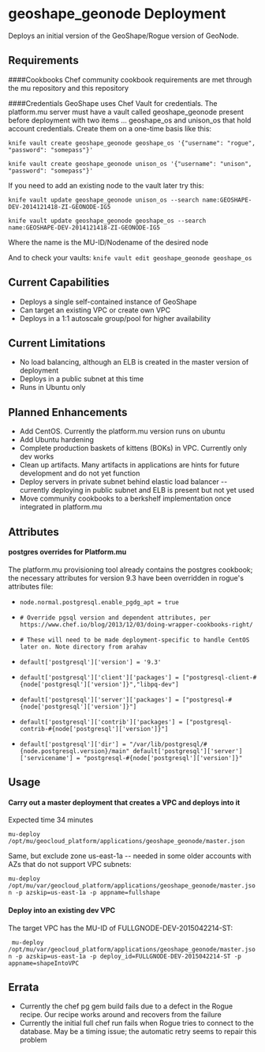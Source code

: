 geoshape_geonode Deployment
===========================
Deploys an initial version of the GeoShape/Rogue version of GeoNode.

Requirements
------------
####Cookbooks
Chef community cookbook requirements are met through the mu repository and this repository

####Credentials
GeoShape uses Chef Vault for credentials.  The platform.mu server must have a vault called geoshape_geonode present before deployment with two items ... geoshape_os and unison_os that hold account credentials.  Create them on a one-time basis like this:

`knife vault create geoshape_geonode geoshape_os '{"username": "rogue", "password": "somepass"}'`

`knife vault create geoshape_geonode unison_os '{"username": "unison", "password": "somepass"}'`
	
If you need to add an existing node to the vault later try this:

`knife vault update geoshape_geonode unison_os --search name:GEOSHAPE-DEV-2014121418-ZI-GEONODE-IG5`

`knife vault update geoshape_geonode geoshape_os --search name:GEOSHAPE-DEV-2014121418-ZI-GEONODE-IG5`

Where the name is the MU-ID/Nodename of the desired node

And to check your vaults:
`knife vault edit geoshape_geonode geoshape_os`

Current Capabilities
--------------------
- Deploys a single self-contained instance of GeoShape
- Can target an existing VPC or create own VPC
- Deploys in a 1:1 autoscale group/pool for higher availability

Current Limitations
-------------------
- No load balancing, although an ELB is created in the master version of deployment
- Deploys in a public subnet at this time
- Runs in Ubuntu only

Planned Enhancements
--------------------
- Add CentOS.  Currently the platform.mu version runs on ubuntu 
- Add Ubuntu hardening
- Complete production baskets of kittens (BOKs) in VPC.  Currently only dev works
- Clean up artifacts.  Many artifacts in applications are hints for future development and do not yet function
- Deploy servers in private subnet behind elastic load balancer -- currently deploying in public subnet and ELB is present but not yet used
- Move community cookbooks to a berkshelf implementation once integrated in platform.mu

Attributes
-----------
#### postgres overrides for Platform.mu
The platform.mu provisioning tool already contains the postgres cookbook; the necessary attributes for version 9.3 have been overridden in rogue's attributes file:

- `node.normal.postgresql.enable_pgdg_apt = true`

- `# Override pgsql version and dependent attributes, per https://www.chef.io/blog/2013/12/03/doing-wrapper-cookbooks-right/`
- `# These will need to be made deployment-specific to handle CentOS later on. Note directory from arahav`
- `default['postgresql']['version'] = '9.3'`
- `default['postgresql']['client']['packages'] = ["postgresql-client-#{node['postgresql']['version']}","libpq-dev"]`
- `default['postgresql']['server']['packages'] = ["postgresql-#{node['postgresql']['version']}"]`
- `default['postgresql']['contrib']['packages'] = ["postgresql-contrib-#{node['postgresql']['version']}"]`
- `default['postgresql']['dir'] = "/var/lib/postgresql/#{node.postgresql.version}/main"
default['postgresql']['server']['servicename'] = "postgresql-#{node['postgresql']['version']}"`


Usage
-----
#### Carry out a master deployment that creates a VPC and deploys into it
Expected time 34 minutes

`mu-deploy  /opt/mu/geocloud_platform/applications/geoshape_geonode/master.json`

Same, but exclude zone us-east-1a -- needed in some older accounts with AZs that do not support VPC subnets:

`mu-deploy  /opt/mu/var/geocloud_platform/applications/geoshape_geonode/master.json -p azskip=us-east-1a -p appname=fullshape`

#### Deploy into an existing dev VPC
The target VPC has the MU-ID of FULLGNODE-DEV-2015042214-ST:

` mu-deploy /opt/mu/var/geocloud_platform/applications/geoshape_geonode/master.json -p azskip=us-east-1a -p deploy_id=FULLGNODE-DEV-2015042214-ST -p appname=shapeIntoVPC`


Errata
------
- Currently the chef pg gem build fails due to a defect in the Rogue recipe.  Our recipe works around and recovers from the failure
- Currently the initial full chef run fails when Rogue tries to connect to the database.  May be a timing issue; the automatic retry seems to repair this problem

